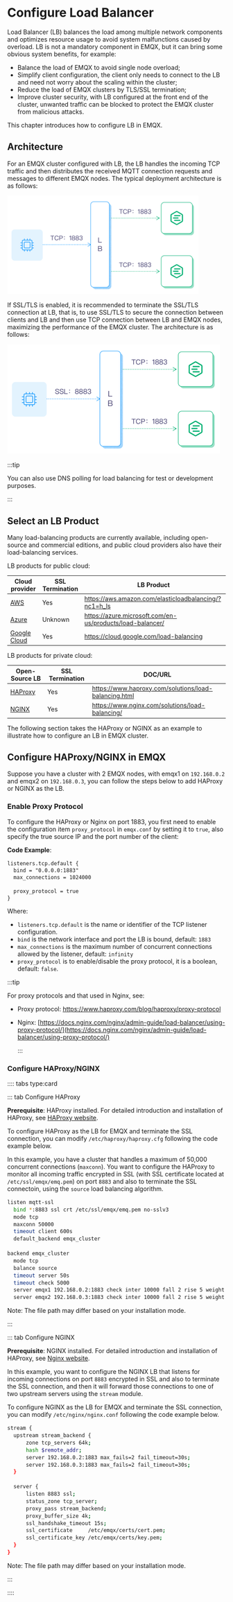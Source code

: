 # Configure Load Balancer

Load Balancer (LB) balances the load among multiple network components and optimizes resource usage to avoid system malfunctions caused by overload. LB is not a mandatory component in EMQX, but it can bring some obvious system benefits, for example:

- Balance the load of EMQX to avoid single node overload;
- Simplify client configuration, the client only needs to connect to the LB and need not worry about the scaling within the cluster;
- Reduce the load of EMQX clusters by TLS/SSL termination;
- Improve cluster security, with LB configured at the front end of the cluster, unwanted traffic can be blocked to protect the EMQX cluster from malicious attacks. 

This chapter introduces how to configure LB in EMQX. 

## Architecture

For an EMQX cluster configured with LB, the LB handles the incoming TCP traffic and then distributes the received MQTT connection requests and messages to different EMQX nodes. The typical deployment architecture is as follows:


<img src="./assets/lb_2.png" alt="TLS termination" style="zoom:45%;" />

If SSL/TLS is enabled, it is recommended to terminate the SSL/TLS connection at LB, that is, to use SSL/TLS to secure the connection between clients and LB and then use TCP connection between LB and EMQX nodes, maximizing the performance of the EMQX cluster. The architecture is as follows:



<img src="./assets/lb_3.png" alt="image" style="zoom:50%;" />

:::tip

You can also use DNS polling for load balancing for test or development purposes. 

:::

## Select an LB Product

Many load-balancing products are currently available, including open-source and commercial editions, and public cloud providers also have their load-balancing services.

LB products for public cloud:

| Cloud provider                            | SSL Termination | LB Product                                                  |
| ----------------------------------------- | --------------- | ----------------------------------------------------------- |
| [AWS](https://aws.amazon.com)             | Yes             | <https://aws.amazon.com/elasticloadbalancing/?nc1=h_ls>     |
| [Azure](https://azure.microsoft.com)      | Unknown         | <https://azure.microsoft.com/en-us/products/load-balancer/> |
| [Google Cloud](https://cloud.google.com/) | Yes             | <https://cloud.google.com/load-balancing>                   |

 LB products for private cloud:

| Open-Source LB                     | SSL Termination | DOC/URL                                                 |
| ---------------------------------- | --------------- | ------------------------------------------------------- |
| [HAProxy](https://www.haproxy.org) | Yes             | <https://www.haproxy.com/solutions/load-balancing.html> |
| [NGINX](https://www.nginx.com)     | Yes             | <https://www.nginx.com/solutions/load-balancing/>       |

The following section takes the HAProxy or NGINX as an example to illustrate how to configure an LB in EMQX cluster. 

## Configure HAProxy/NGINX in EMQX

Suppose you have a cluster with 2 EMQX nodes, with emqx1 on `192.168.0.2` and emqx2 on `192.168.0.3`, you can follow the steps below to add HAProxy or NGINX as the LB.

### Enable Proxy Protocol

To configure the HAProxy or Nginx on port 1883, you first need to enable the configuration item `proxy_protocol` in `emqx.conf` by setting it to `true`, also specify the true source IP and the port number of the client:

**Code Example**:

```
listeners.tcp.default {
  bind = "0.0.0.0:1883"
  max_connections = 1024000

  proxy_protocol = true
}
```

Where:  <!--the explanations need a review-->

- `listeners.tcp.default` is the name or identifier of the TCP listener configuration.
- `bind` is the network interface and port the LB is bound, default: `1883`
- `max_connections` is the maximum number of concurrent connections allowed by the listener, default: `infinity`
- `proxy_protocol` is to enable/disable the proxy protocol, it is a boolean, default: `false`. 

:::tip

For proxy protocols and that used in Nginx, see: 

- Proxy protocol: https://www.haproxy.com/blog/haproxy/proxy-protocol

- Nginx: [https://docs.nginx.com/nginx/admin-guide/load-balancer/using-proxy-protocol/](https://docs.nginx.com/nginx/admin-guide/load-balancer/using-proxy-protocol/)

  :::

### Configure HAProxy/NGINX

:::: tabs type:card

::: tab Configure HAProxy 

**Prerequisite**: HAProxy installed. For detailed introduction and installation of HAProxy, see [HAProxy website](http://www.haproxy.org/).

To configure HAProxy as the LB for EMQX and terminate the SSL connection, you can modify `/etc/haproxy/haproxy.cfg` following the code example below. 

In this example, you have a cluster that handles a maximum of 50,000 concurrent connections (`maxconn`). You want to configure the HAProxy to monitor all incoming traffic encrypted in SSL (with SSL certificate located at `/etc/ssl/emqx/emq.pem`) on port `8883` and also to terminate the SSL connectoin, using the `source` load balancing algorithm. <!--the explanation to be reviewed -->

```bash
listen mqtt-ssl
  bind *:8883 ssl crt /etc/ssl/emqx/emq.pem no-sslv3
  mode tcp
  maxconn 50000
  timeout client 600s
  default_backend emqx_cluster

backend emqx_cluster
  mode tcp
  balance source
  timeout server 50s
  timeout check 5000
  server emqx1 192.168.0.2:1883 check inter 10000 fall 2 rise 5 weight 1
  server emqx2 192.168.0.3:1883 check inter 10000 fall 2 rise 5 weight 1
```

Note: The file path may differ based on your installation mode. <!--should we also add the parameter explanation? -->

:::

::: tab Configure NGINX

**Prerequisite**: NGINX installed. For detailed introduction and installation of HAProxy, see [Nginx website](https://www.nginx.com/).

In this example, you want to configure the NGINX LB that listens for incoming connections on port `8883` encrypted in SSL and also to terminate the SSL connection, and then it will forward those connections to one of two upstream servers using the `stream` module. <!--the explanation to be reviewed and whether it is sufficient-->

To configure NGINX as the LB for EMQX and terminate the SSL connection, you can modify `/etc/nginx/nginx.conf` following the code example below. 

```bash
stream {
  upstream stream_backend {
      zone tcp_servers 64k;
      hash $remote_addr;
      server 192.168.0.2:1883 max_fails=2 fail_timeout=30s;
      server 192.168.0.3:1883 max_fails=2 fail_timeout=30s;
  }

  server {
      listen 8883 ssl;
      status_zone tcp_server;
      proxy_pass stream_backend;
      proxy_buffer_size 4k;
      ssl_handshake_timeout 15s;
      ssl_certificate     /etc/emqx/certs/cert.pem;
      ssl_certificate_key /etc/emqx/certs/key.pem;
  }
}
```

Note: The file path may differ based on your installation mode. <!--should we also add the parameter explanation? -->

:::

::::
